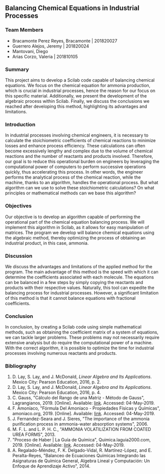 ## Balancing Chemical Equations in Industrial Processes

### Team Members
- Bracamonte Perez Reyes, Bracamonte | 201820027
- Guerrero Alejos, Jeremy | 201820024
- Mantovani, Diego
- Arias Corzo, Valeria | 201810105

### Summary
This project aims to develop a Scilab code capable of balancing chemical equations. We focus on the chemical equation for ammonia production, which is crucial in industrial processes, hence the reason for our focus on this specific material. Additionally, we present the development of the algebraic process within Scilab. Finally, we discuss the conclusions we reached after developing this method, highlighting its advantages and limitations.

### Introduction
In industrial processes involving chemical engineers, it is necessary to calculate the stoichiometric coefficients of chemical reactions to minimize losses and enhance process efficiency. These calculations can often become excessively lengthy and complex due to the volume of chemical reactions and the number of reactants and products involved. Therefore, our goal is to reduce this operational burden on engineers by leveraging the computational power of computers to perform successive operations quickly, thus accelerating this process. In other words, the engineer performs the analytical process of the chemical reaction, while the machine, thanks to an algorithm, handles the operational process. But what algorithm can we use to solve these stoichiometric calculations? On what principles or mathematical methods can we base this algorithm?

### Objectives
Our objective is to develop an algorithm capable of performing the operational part of the chemical equation balancing process. We will implement this algorithm in Scilab, as it allows for easy manipulation of matrices. The program we develop will balance chemical equations using the algebraic method, thereby optimizing the process of obtaining an industrial product, in this case, ammonia.

### Discussion
We discuss the advantages and limitations of the applied method for the program. The main advantage of this method is the speed with which it can determine the coefficients associated with each molecule. The equations can be balanced in a few steps by simply copying the reactants and products with their respective values. Naturally, this tool can expedite the balancing process for industrial processes. However, a significant limitation of this method is that it cannot balance equations with fractional coefficients.

### Conclusion
In conclusion, by creating a Scilab code using simple mathematical methods, such as obtaining the coefficient matrix of a system of equations, we can tackle larger problems. These problems may not necessarily require extensive analysis but do require the computational power of a machine. With the correct algorithm, it is possible to optimize the time for industrial processes involving numerous reactants and products.

### Bibliography
1. D. Lay, S. Lay, and J. McDonald, *Linear Algebra and Its Applications*. Mexico City: Pearson Education, 2016, p. 2.
2. D. Lay, S. Lay, and J. McDonald, *Linear Algebra and Its Applications*. Mexico City: Pearson Education, 2016, p. 4.
3. C. Gauss, "Cálculo del Rango de una Matriz - Método de Gauss", Lagrangianos, 2019. [Online]. Available: [link](http://lagrangianos.blogspot.com/2015/08/calculo-del-rango-de-una-matriz-metodo.html). Accessed: 04-May-2019.
4. F. Amoníaco, "Fórmula Del Amoniaco - Propiedades Físicas y Químicas", amoniaco.org, 2019. [Online]. Available: [link](https://www.amoniaco.org/formula/). Accessed: 04-May-2019.
5. J. Fernandez-Seara and J. Sieres, "The importance of the ammonia purification process in ammonia-water absorption systems", 2006.
6. M. F. L. and L. P. H. C., "AMMONIA VOLATILIZATION FROM COATED UREA FORMS", 2013.
7. "Proceso de Haber | La Guía de Química", Quimica.laguia2000.com, 2019. [Online]. Available: [link](https://quimica.laguia2000.com/reacciones-quimicas/proceso-de-haber). Accessed: 04-May-2019.
8. A. Regalado-Méndez, F. K. Delgado-Vidal, R. Martínez-López, and E. Peralta-Reyes, "Balanceo de Ecuaciones Químicas Integrando las Asignaturas de Química General, Algebra Lineal y Computación: Un Enfoque de Aprendizaje Activo", 2014.
